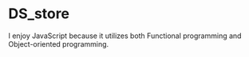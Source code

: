 # DS_store

I enjoy JavaScript because it utilizes both Functional programming and Object-oriented programming.
